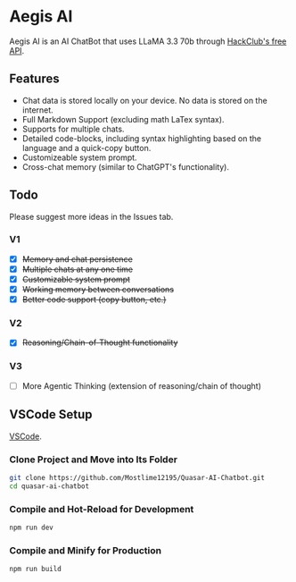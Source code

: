 # Aegis AI

Aegis AI is an AI ChatBot that uses LLaMA 3.3 70b through [HackClub's free API](https://ai.hackclub.com).

## Features

- Chat data is stored locally on your device. No data is stored on the internet.
- Full Markdown Support (excluding math LaTex syntax).
- Supports for multiple chats.
- Detailed code-blocks, including syntax highlighting based on the language and a quick-copy button.
- Customizeable system prompt.
- Cross-chat memory (similar to ChatGPT's functionality).

## Todo

Please suggest more ideas in the Issues tab.

### V1

- [x] ~~Memory and chat persistence~~
- [x] ~~Multiple chats at any one time~~
- [x] ~~Customizable system prompt~~
- [x] ~~Working memory between conversations~~
- [x] ~~Better code support (copy button, etc.)~~

### V2

- [x] ~~Reasoning/Chain-of-Thought functionality~~

### V3

- [ ] More Agentic Thinking (extension of reasoning/chain of thought)

## VSCode Setup

[VSCode](https://code.visualstudio.com/).

### Clone Project and Move into Its Folder

```sh
git clone https://github.com/Mostlime12195/Quasar-AI-Chatbot.git
cd quasar-ai-chatbot
```

### Compile and Hot-Reload for Development

```sh
npm run dev
```

### Compile and Minify for Production

```sh
npm run build
```
